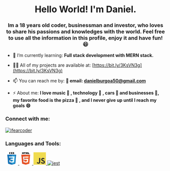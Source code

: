 <h1 align="center">Hello World! I'm Daniel.</h1>
<h3 align="center">Im a 18 years old coder, businessman and investor, who loves to share his passions and knowledges with the world. Feel free to use all the information in this profile, enjoy it and have fun! 😆</h3>

- 🌱 I’m currently learning: **Full stack development with MERN stack.**

- 👨‍💻 All of my projects are available at: [https://bit.ly/3KsVN3g](https://bit.ly/3KsVN3g)

- 📫 You can reach me by: **📧 email: danielburgoa50@gmail.com**

- ⚡ About me: **I love music 🎵 , technology 📱 , cars 🚗 and businesses 💼, my favorite food is the pizza 🍕 , and I never give up until I reach my goals 😄**

<h3 align="left">Connect with me:</h3>
<p align="left">
<a href="https://twitter.com/ifearcoder" target="blank"><img align="center" src="https://raw.githubusercontent.com/rahuldkjain/github-profile-readme-generator/master/src/images/icons/Social/twitter.svg" alt="ifearcoder" height="30" width="40" /></a>
</p>

<h3 align="left">Languages and Tools:</h3>
<p align="left"> <a href="https://www.w3schools.com/css/" target="_blank" rel="noreferrer"> <img src="https://raw.githubusercontent.com/devicons/devicon/master/icons/css3/css3-original-wordmark.svg" alt="css3" width="40" height="40"/> </a> <a href="https://www.w3.org/html/" target="_blank" rel="noreferrer"> <img src="https://raw.githubusercontent.com/devicons/devicon/master/icons/html5/html5-original-wordmark.svg" alt="html5" width="40" height="40"/> </a> <a href="https://developer.mozilla.org/en-US/docs/Web/JavaScript" target="_blank" rel="noreferrer"> <img src="https://raw.githubusercontent.com/devicons/devicon/master/icons/javascript/javascript-original.svg" alt="javascript" width="40" height="40"/> </a> <a href="https://jestjs.io" target="_blank" rel="noreferrer"> <img src="https://www.vectorlogo.zone/logos/jestjsio/jestjsio-icon.svg" alt="jest" width="40" height="40"/> </a> </p>
